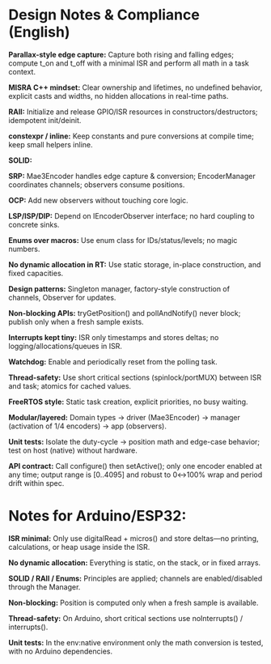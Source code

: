 # Design Notes & Compliance (English)

**Parallax-style edge capture:** Capture both rising and falling edges; compute t_on and t_off with a minimal ISR and perform all math in a task context.

**MISRA C++ mindset:** Clear ownership and lifetimes, no undefined behavior, explicit casts and widths, no hidden allocations in real-time paths.

**RAII:** Initialize and release GPIO/ISR resources in constructors/destructors; idempotent init/deinit.

**constexpr / inline:** Keep constants and pure conversions at compile time; keep small helpers inline.

**SOLID:**

**SRP:** Mae3Encoder handles edge capture & conversion; EncoderManager coordinates channels; observers consume positions.

**OCP:** Add new observers without touching core logic.

**LSP/ISP/DIP:** Depend on IEncoderObserver interface; no hard coupling to concrete sinks.

**Enums over macros:** Use enum class for IDs/status/levels; no magic numbers.

**No dynamic allocation in RT:** Use static storage, in-place construction, and fixed capacities.

**Design patterns:** Singleton manager, factory-style construction of channels, Observer for updates.

**Non-blocking APIs:** tryGetPosition() and pollAndNotify() never block; publish only when a fresh sample exists.

**Interrupts kept tiny:** ISR only timestamps and stores deltas; no logging/allocations/queues in ISR.

**Watchdog:** Enable and periodically reset from the polling task.

**Thread-safety:** Use short critical sections (spinlock/portMUX) between ISR and task; atomics for cached values.

**FreeRTOS style:** Static task creation, explicit priorities, no busy waiting.

**Modular/layered:** Domain types → driver (Mae3Encoder) → manager (activation of 1/4 encoders) → app (observers).

**Unit tests:** Isolate the duty-cycle → position math and edge-case behavior; test on host (native) without hardware.

**API contract:** Call configure() then setActive(); only one encoder enabled at any time; output range is [0..4095] and robust to 0↔100% wrap and period drift within spec.


# Notes for Arduino/ESP32:

**ISR minimal:** Only use digitalRead + micros() and store deltas—no printing, calculations, or heap usage inside the ISR.

**No dynamic allocation:** Everything is static, on the stack, or in fixed arrays.

**SOLID / RAII / Enums:** Principles are applied; channels are enabled/disabled through the Manager.

**Non-blocking:** Position is computed only when a fresh sample is available.

**Thread-safety:** On Arduino, short critical sections use noInterrupts() / interrupts().

**Unit tests:** In the env:native environment only the math conversion is tested, with no Arduino dependencies.